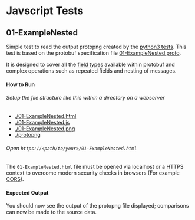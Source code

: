 # Javscript Tests

## 01-ExampleNested
Simple test to read the output protopng created by the [python3 tests](../python3/). This test is based on the protobuf specification file [01-ExampleNested.proto](../protobuf/01-ExampleNested.proto).

It is designed to cover all the [field types](https://protobuf.dev/programming-guides/proto3/#specifying-types) available within protobuf and complex operations such as repeated fields and nesting of messages.

#### How to Run
###### Setup the file structure like this within a directory on a webserver
 - [./01-ExampleNested.html](./01-ExampleNested.html)
 - [./01-ExampleNested.js](./01-ExampleNested.js)
 - [./01-ExampleNested.png](../python3/output/01-ExampleNested.png)
 - [./protopng](../../packages/javascript/protopng)

###### Open `https://<path/to/your>/01-ExampleNested.html`
The `01-ExampleNested.html` file must be opened via localhost or a HTTPS context to overcome modern security checks in browsers (For example [CORS](https://developer.mozilla.org/en-US/docs/Web/HTTP/Guides/CORS)).

#### Expected Output
You should now see the output of the protopng file displayed; comparisons can now be made to the source data.
